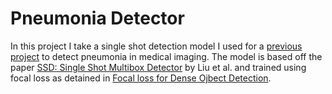 # Pneumonia Detector

In this project I take a single shot detection model I used for a [previous project](https://github.com/kheyer/ML-DL-Projects/tree/master/Single%20Shot%20Detector) to
 detect pneumonia in medical imaging. The model is based off the paper [SSD: Single Shot Multibox Detector](https://arxiv.org/pdf/1512.02325.pdf) by Liu et al. and 
 trained using focal loss as detained in [Focal loss for Dense Ojbect Detection](https://arxiv.org/pdf/1708.02002.pdf).
